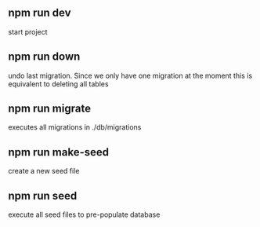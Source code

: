 npm run dev
--------------------------
start project

npm run down
--------------------------

undo last migration. Since we only have one migration at the moment this is equivalent to deleting all tables


npm run migrate
--------------------------

executes all migrations in ./db/migrations


npm run make-seed
--------------------------

create a new seed file


npm run seed
--------------------------

execute all seed files to pre-populate database